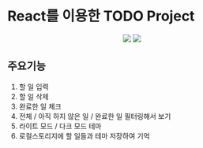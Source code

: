 # React를 이용한 TODO Project

<div align="center">
  <a href="https://glowing-capybara-0d6029.netlify.app/" target="_blank"><img src="https://img.shields.io/badge/netlify-00C7B7?style=for-the-badge&logo=netlify&logoColor=white"/></a>
  <a href="https://minjoo522.notion.site/React-TODOAPP-062229797abc47af9df67b83ee6256fd?pvs=4" target="_blank"><img src="https://img.shields.io/badge/notion-000000?style=for-the-badge&logo=notion&logoColor=white"/></a>
</div>

## 주요기능
1. 할 일 입력
2. 할 일 삭제
3. 완료한 일 체크
4. 전체 / 아직 하지 않은 일 / 완료한 일 필터링해서 보기
5. 라이트 모드 / 다크 모드 테마
6. 로컬스토리지에 할 일들과 테마 저장하여 기억